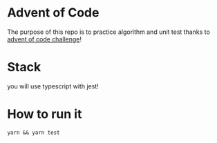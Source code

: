 # Advent of Code 

The purpose of this repo is to practice algorithm and unit test thanks to [advent of code challenge](https://adventofcode.com/)!

# Stack

you will use typescript with jest!

# How to run it

```
yarn && yarn test
```
